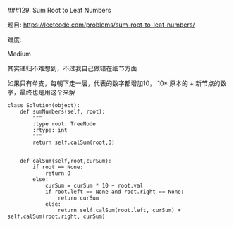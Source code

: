 ###129. Sum Root to Leaf Numbers

题目:
<https://leetcode.com/problems/sum-root-to-leaf-numbers/>


难度:

Medium

其实递归不难想到，不过我自己做错在细节方面

如果只有单支，每朝下走一层，代表的数字都增加10， 10* 原本的 + 新节点的数字，最终也是用这个来解

```
class Solution(object):
    def sumNumbers(self, root):
        """
        :type root: TreeNode
        :rtype: int
        """
        return self.calSum(root,0)
    
    
    def calSum(self,root,curSum):
        if root == None:
            return 0
        else:
            curSum = curSum * 10 + root.val
            if root.left == None and root.right == None:
                return curSum
            else:
                return self.calSum(root.left, curSum) + self.calSum(root.right, curSum)
        

                
```
